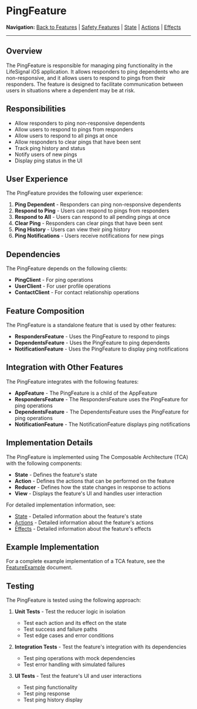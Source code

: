 # PingFeature

**Navigation:** [Back to Features](../README.md) | [Safety Features](../SafetyFeatures.md) | [State](State.md) | [Actions](Actions.md) | [Effects](Effects.md)

---

## Overview

The PingFeature is responsible for managing ping functionality in the LifeSignal iOS application. It allows responders to ping dependents who are non-responsive, and it allows users to respond to pings from their responders. The feature is designed to facilitate communication between users in situations where a dependent may be at risk.

## Responsibilities

- Allow responders to ping non-responsive dependents
- Allow users to respond to pings from responders
- Allow users to respond to all pings at once
- Allow responders to clear pings that have been sent
- Track ping history and status
- Notify users of new pings
- Display ping status in the UI

## User Experience

The PingFeature provides the following user experience:

1. **Ping Dependent** - Responders can ping non-responsive dependents
2. **Respond to Ping** - Users can respond to pings from responders
3. **Respond to All** - Users can respond to all pending pings at once
4. **Clear Ping** - Responders can clear pings that have been sent
5. **Ping History** - Users can view their ping history
6. **Ping Notifications** - Users receive notifications for new pings

## Dependencies

The PingFeature depends on the following clients:

- **PingClient** - For ping operations
- **UserClient** - For user profile operations
- **ContactClient** - For contact relationship operations

## Feature Composition

The PingFeature is a standalone feature that is used by other features:

- **RespondersFeature** - Uses the PingFeature to respond to pings
- **DependentsFeature** - Uses the PingFeature to ping dependents
- **NotificationFeature** - Uses the PingFeature to display ping notifications

## Integration with Other Features

The PingFeature integrates with the following features:

- **AppFeature** - The PingFeature is a child of the AppFeature
- **RespondersFeature** - The RespondersFeature uses the PingFeature for ping operations
- **DependentsFeature** - The DependentsFeature uses the PingFeature for ping operations
- **NotificationFeature** - The NotificationFeature displays ping notifications

## Implementation Details

The PingFeature is implemented using The Composable Architecture (TCA) with the following components:

- **State** - Defines the feature's state
- **Action** - Defines the actions that can be performed on the feature
- **Reducer** - Defines how the state changes in response to actions
- **View** - Displays the feature's UI and handles user interaction

For detailed implementation information, see:

- [State](State.md) - Detailed information about the feature's state
- [Actions](Actions.md) - Detailed information about the feature's actions
- [Effects](Effects.md) - Detailed information about the feature's effects

## Example Implementation

For a complete example implementation of a TCA feature, see the [FeatureExample](../../Examples/FeatureExample.md) document.

## Testing

The PingFeature is tested using the following approach:

1. **Unit Tests** - Test the reducer logic in isolation
   - Test each action and its effect on the state
   - Test success and failure paths
   - Test edge cases and error conditions

2. **Integration Tests** - Test the feature's integration with its dependencies
   - Test ping operations with mock dependencies
   - Test error handling with simulated failures

3. **UI Tests** - Test the feature's UI and user interactions
   - Test ping functionality
   - Test ping response
   - Test ping history display
